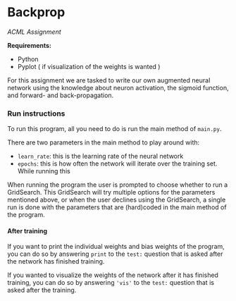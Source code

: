 # Backprop
_ACML Assignment_

**Requirements:**
- Python 
- Pyplot ( if visualization of the weights is wanted )

For this assignment we are tasked to write our own 
augmented neural network using the knowledge about neuron activation, the sigmoid function, and
forward- and back-propagation. 


### Run instructions
To run this program, all you need to do is run the main method of `main.py`. 

There are two parameters in the main method to play around with:
- `learn_rate`: this is the learning rate of the neural network
- `epochs`: this is how often the network will iterate over the training set. 
While running this 

When running the program the user is prompted to choose whether to run a GridSearch.
This GridSearch will try multiple options for the parameters mentioned above, or when the user declines using the 
GridSearch, a single run is done with the parameters that are (hard)coded in the main method of the program. 


#### After training
If you want to print the individual weights and bias weights of the program, you can do so by answering `print` to the `test:` question that is asked after
the network has finished training. 

If you wanted to visualize the weights of
the network after it has finished training, you can do so by answering `'vis'` to the `test:` question that is asked after 
the training. 